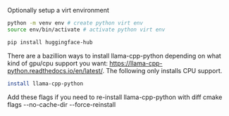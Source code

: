 



Optionally setup a virt environment
```sh
python -m venv env # create python virt env
source env/bin/activate # activate python virt env
```


```sh
pip install huggingface-hub
```

There are a bazillion ways to install llama-cpp-python depending on what kind of gpu/cpu support you want: https://llama-cpp-python.readthedocs.io/en/latest/. The following only installs CPU support.

```sh
install llama-cpp-python
```

Add these flags if you need to re-install llama-cpp-python with diff cmake flags
--no-cache-dir --force-reinstall





